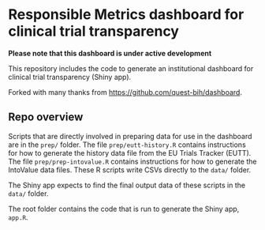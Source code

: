 # Responsible Metrics dashboard for clinical trial transparency

**Please note that this dashboard is under active development**

This repository includes the code to generate an institutional dashboard for
clinical trial transparency (Shiny app).

Forked with many thanks from https://github.com/quest-bih/dashboard.

## Repo overview

Scripts that are directly involved in preparing data for use in the
dashboard are in the `prep/` folder. The file `prep/eutt-history.R` contains
instructions for how to generate the history data file from the EU Trials
Tracker (EUTT). The file `prep/prep-intovalue.R` contains instructions for how
to generate the IntoValue data files. These R scripts write CSVs directly to the
`data/` folder.

The Shiny app expects to find the final output data of these scripts in the 
`data/` folder.

The root folder contains the code that is run to generate the Shiny
app, `app.R`.
